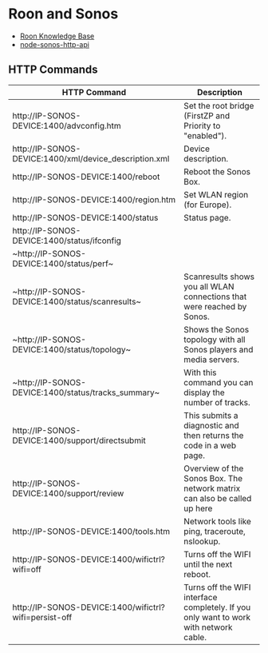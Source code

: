 # Roon and Sonos

* [Roon Knowledge Base](https://help.roonlabs.com/portal/en/kb/articles/sonos)
* [node-sonos-http-api](https://github.com/jishi/node-sonos-http-api)

## HTTP Commands

HTTP Command                                             | Description
---                                                      | ---
http://IP-SONOS-DEVICE:1400/advconfig.htm                | Set the root bridge (FirstZP and Priority to "enabled").
http://IP-SONOS-DEVICE:1400/xml/device_description.xml   | Device description.
http://IP-SONOS-DEVICE:1400/reboot                       | Reboot the Sonos Box.
http://IP-SONOS-DEVICE:1400/region.htm                   | Set WLAN region (for Europe).
http://IP-SONOS-DEVICE:1400/status                       | Status page.
http://IP-SONOS-DEVICE:1400/status/ifconfig              | &nbsp;
~http://IP-SONOS-DEVICE:1400/status/perf~                | &nbsp;
~http://IP-SONOS-DEVICE:1400/status/scanresults~         | Scanresults shows you all WLAN connections that were reached by Sonos.
~http://IP-SONOS-DEVICE:1400/status/topology~            | Shows the Sonos topology with all Sonos players and media servers.
~http://IP-SONOS-DEVICE:1400/status/tracks_summary~      | With this command you can display the number of tracks.
http://IP-SONOS-DEVICE:1400/support/directsubmit         | This submits a diagnostic and then returns the code in a web page.
http://IP-SONOS-DEVICE:1400/support/review               | Overview of the Sonos Box. The network matrix can also be called up here
http://IP-SONOS-DEVICE:1400/tools.htm                    | Network tools like ping, traceroute, nslookup.
http://IP-SONOS-DEVICE:1400/wifictrl?wifi=off            | Turns off the WIFI until the next reboot.
http://IP-SONOS-DEVICE:1400/wifictrl?wifi=persist-off    | Turns off the WIFI interface completely. If you only want to work with network cable.

